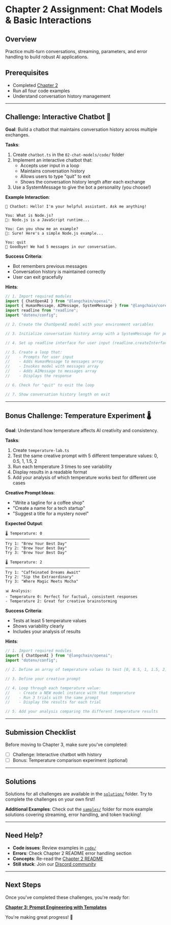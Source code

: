 # Chapter 2 Assignment: Chat Models & Basic Interactions

## Overview

Practice multi-turn conversations, streaming, parameters, and error handling to build robust AI applications.

## Prerequisites

- Completed [Chapter 2](./README.md)
- Run all four code examples
- Understand conversation history management

---

## Challenge: Interactive Chatbot 🤖

**Goal**: Build a chatbot that maintains conversation history across multiple exchanges.

**Tasks**:
1. Create `chatbot.ts` in the `02-chat-models/code/` folder
2. Implement an interactive chatbot that:
   - Accepts user input in a loop
   - Maintains conversation history
   - Allows users to type "quit" to exit
   - Shows the conversation history length after each exchange
3. Use a SystemMessage to give the bot a personality (you choose!)

**Example Interaction**:
```
🤖 Chatbot: Hello! I'm your helpful assistant. Ask me anything!

You: What is Node.js?
🤖: Node.js is a JavaScript runtime...

You: Can you show me an example?
🤖: Sure! Here's a simple Node.js example...

You: quit
👋 Goodbye! We had 5 messages in our conversation.
```

**Success Criteria**:
- Bot remembers previous messages
- Conversation history is maintained correctly
- User can exit gracefully

**Hints**:
```typescript
// 1. Import required modules
import { ChatOpenAI } from "@langchain/openai";
import { HumanMessage, AIMessage, SystemMessage } from "@langchain/core/messages";
import readline from "readline";
import "dotenv/config";

// 2. Create the ChatOpenAI model with your environment variables

// 3. Initialize conversation history array with a SystemMessage for personality

// 4. Set up readline interface for user input (readline.createInterface)

// 5. Create a loop that:
//    - Prompts for user input
//    - Adds HumanMessage to messages array
//    - Invokes model with messages array
//    - Adds AIMessage to messages array
//    - Displays the response

// 6. Check for "quit" to exit the loop

// 7. Show conversation history length on exit
```

---

## Bonus Challenge: Temperature Experiment 🌡️

**Goal**: Understand how temperature affects AI creativity and consistency.

**Tasks**:
1. Create `temperature-lab.ts`
2. Test the same creative prompt with 5 different temperature values: 0, 0.5, 1, 1.5, 2
3. Run each temperature 3 times to see variability
4. Display results in a readable format
5. Add your analysis of which temperature works best for different use cases

**Creative Prompt Ideas**:
- "Write a tagline for a coffee shop"
- "Create a name for a tech startup"
- "Suggest a title for a mystery novel"

**Expected Output**:
```
🌡️ Temperature: 0
─────────────────────────────────────
Try 1: "Brew Your Best Day"
Try 2: "Brew Your Best Day"
Try 3: "Brew Your Best Day"

🌡️ Temperature: 2
─────────────────────────────────────
Try 1: "Caffeinated Dreams Await"
Try 2: "Sip the Extraordinary"
Try 3: "Where Magic Meets Mocha"

📊 Analysis:
- Temperature 0: Perfect for factual, consistent responses
- Temperature 2: Great for creative brainstorming
```

**Success Criteria**:
- Tests at least 5 temperature values
- Shows variability clearly
- Includes your analysis of results

**Hints**:
```typescript
// 1. Import required modules
import { ChatOpenAI } from "@langchain/openai";
import "dotenv/config";

// 2. Define an array of temperature values to test [0, 0.5, 1, 1.5, 2]

// 3. Define your creative prompt

// 4. Loop through each temperature value:
//    - Create a NEW model instance with that temperature
//    - Run 3 trials with the same prompt
//    - Display the results for each trial

// 5. Add your analysis comparing the different temperature results
```

---

## Submission Checklist

Before moving to Chapter 3, make sure you've completed:

- [ ] Challenge: Interactive chatbot with history
- [ ] Bonus: Temperature comparison experiment (optional)

---

## Solutions

Solutions for all challenges are available in the [`solution/`](./solution/) folder. Try to complete the challenges on your own first!

**Additional Examples**: Check out the [`samples/`](./samples/) folder for more example solutions covering streaming, error handling, and token tracking!

---

## Need Help?

- **Code issues**: Review examples in [`code/`](./code/)
- **Errors**: Check Chapter 2 README error handling section
- **Concepts**: Re-read the [Chapter 2 README](./README.md)
- **Still stuck**: Join our [Discord community](https://aka.ms/foundry/discord)

---

## Next Steps

Once you've completed these challenges, you're ready for:

**[Chapter 3: Prompt Engineering with Templates](../03-prompt-templates/README.md)**

You're making great progress! 🚀
